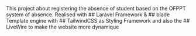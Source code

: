 This project about registering the absence of student based on the OFPPT system of absence.
Realised with ## Laravel Framework & ## blade Template engine with ## TailwindCSS as Styling Framework and also the ## LiveWire to make the website more dynamique
